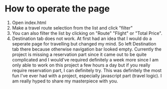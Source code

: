 # How to operate the page
1. Open index.html 
2. Make a travel route selection from the list and click "filter"
3. You can also filter the list by clicking on "Route" "Flight" or "Total Price". 
4. Destination tab does not work. At first had an idea that I would do a seperate page for travelling but changed my mind. So left Destination tab there because otherwise navigation bar looked empty.
Currently the project is missing a reservation part since it came out to be quite complicated and I would've required definitely a week more since I am only able to work on this project a few hours a day but if you really require reservation part, I can definitely try.
This was definitely the most fun I've ever had with a project, especially javascript part (travel logic). 
I am really hyped to share my masterpiece with you.
